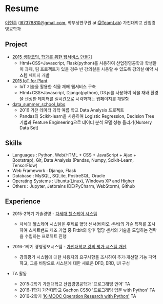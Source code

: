 # Resume 

[이현주](https://github.com/hyoenju) (l67378810@gmail.com, 학부생연구원 at [@TeamLab](https://github.com/TeamLab))
가천대학교 산업경영공학과

## Project
- [2015 생활코딩, 학과를 위한 웹서비스 만들기](https://github.com/hyoenju/final_dacapo "final_dacapo")
   * Html+CSS+Javascript, Flask(python)를 사용하여 산업경영공학과 학생들이 과제, 팀 프로젝트가 있을 경우 빈 강의실을 사용할 수 있도록 강의실 예약 시스템 페이지 개발
- [2015 IoT for Plant](https://github.com/hyoenju/ginseng)
  * IoT 기술을 활용한 식물 재배 웹서비스 구축
  * Html+CSS+Javascript, Django(python), D3.js를 사용하여 식물 재배 환경을 센싱한 데이터를 실시간으로 시각화하는 웹페이지를 개발함
- [data_summer_school_labs](https://github.com/hyoenju/data_summer_school_labs/blob/master/team/team_C/upgrade_percentage.ipynb)
  * 2016 가천 데이터 과학 여름 학교 Data Analysis 프로젝트
  * Pandas와 Scikit-learn을 사용하여 Logistic Regression, Decision Tree 기법과 Feature Engineering으로 데이터 분석 모델 성능 올리기(Nursery Data Set)



## Skills
* Languages : Python, Web(HTML +  CSS + JavaScript + Ajax + Bootstrap), Git, Data Analysis (Pandas, Numpy, Scikit-Learn, TensorFlow)
* Web Framework : Django, Flask
* Database : MySQL, SQLite, PostreSQL, Oracle
* Operating Systems : Ubuntu(Linux), Windows XP and Higher
* Others : Jupyter, Jetbrains IDE(PyCharm, WebStorm), Github



## Experience
- 2015-2학기 기술경영 - [차세대 헬스케어 시스템](https://www.slideshare.net/secret/e7HM802aP8nkaX)
  * 차세대 헬스케어 시스템을 주제로 혈당 센서(바이오 센서)의 기술 특허를 조사하여 스마트밴드 제조 기업 중 Fitbit의 향후 혈당 센서의 기술을 도입하는 전략을 수립하는 프로젝트 진행

- 2016-1학기 경영정보시스템 - [가천대학교 강의 평가 시스템 개선](https://www.slideshare.net/secret/f6nsA2246Wtbpx)
  * 강의평가 시스템에 대한 사용자의 요구사항을 조사하여 추가·개선할 기능 파악하고, 그를 바탕으로 시스템에 대한 새로운 DFD, ERD, UI 구성

- TA 활동
  * 2015-2학기 가천대학교 산업경영공학과 '프로그래밍 언어' TA
  * 2016-1학기 가천대학교 Gachon CS50 '프로그래밍 입문 with Python' TA
  * 2016-2학기  ['K-MOOC Operation Research with Python'](https://github.com/TeamLab/Gachon_CS50_OR_KMOOC) TA

